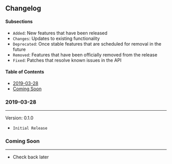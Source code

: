 ## Changelog

#### Subsections
- `Added`: New features that have been released
- `Changes`: Updates to existing functionality
- `Deprecated`: Once stable features that are scheduled for removal in the future
- `Removed`: Features that have been officially removed from the release
- `Fixed`: Patches that resolve known issues in the API

#### Table of Contents
- [2019-03-28](#2019-03-28)
- [Coming Soon](#comingsoon)

### 2019-03-28
--------------
Version: 0.1.0
- `Initial Release`

### Coming Soon
---------------
- Check back later
